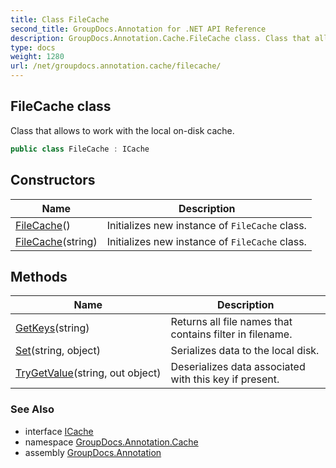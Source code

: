 ```yaml
---
title: Class FileCache
second_title: GroupDocs.Annotation for .NET API Reference
description: GroupDocs.Annotation.Cache.FileCache class. Class that allows to work with the local ondisk cache
type: docs
weight: 1280
url: /net/groupdocs.annotation.cache/filecache/
---
```

## FileCache class

Class that allows to work with the local on-disk cache.

```csharp
public class FileCache : ICache
```

## Constructors

| Name | Description |
| --- | --- |
| [FileCache](filecache/#constructor)() | Initializes new instance of `FileCache` class. |
| [FileCache](filecache/#constructor_1)(string) | Initializes new instance of `FileCache` class. |

## Methods

| Name | Description |
| --- | --- |
| [GetKeys](../../groupdocs.annotation.cache/filecache/getkeys/)(string) | Returns all file names that contains filter in filename. |
| [Set](../../groupdocs.annotation.cache/filecache/set/)(string, object) | Serializes data to the local disk. |
| [TryGetValue](../../groupdocs.annotation.cache/filecache/trygetvalue/)(string, out object) | Deserializes data associated with this key if present. |

### See Also

* interface [ICache](../icache/)
* namespace [GroupDocs.Annotation.Cache](../../groupdocs.annotation.cache/)
* assembly [GroupDocs.Annotation](../../)


